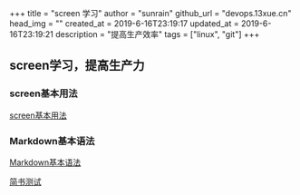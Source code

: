 +++
title = "screen 学习"
author = "sunrain"
github_url = "devops.13xue.cn"
head_img = ""
created_at = 2019-6-16T23:19:17
updated_at = 2019-6-16T23:19:21
description = "提高生产效率"
tags = ["linux", "git"]
+++

## screen学习，提高生产力

### screen基本用法

<a href="" target="_blank"> screen基本用法</a>


### Markdown基本语法

<a href="https://www.jianshu.com/p/191d1e21f7ed" target="_blank">Markdown基本语法</a>

[简书测试](http://jianshu.com)